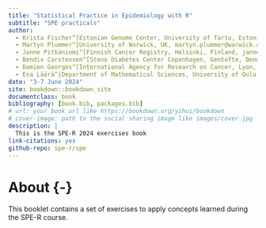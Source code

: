 ```yaml
--- 
title: "Statistical Practice in Epidemiology with R"
subtitle: "SPE practicals"
author: 
  - Krista Fischer^[Estonian Genome Center, University of Tartu, Estonia, Krista.Fischer@ut.ee]
  - Martyn Plummer^[University of Warwick, UK, martyn.plummer@warwick.ac.uk]
  - Janne Pitkäniemi^[Finnish Cancer Registry, Helsinki, Finland, janne.pitkaniemi@cancer.fi]
  - Bendix Carstensen^[Steno Diabetes Center Copenhagen, Gentofte, Denmark, Dept. of Biostatistics, University of Copenhagen, Denmark, b@bxc.dk, http://BendixCarstensen.com]
  - Damien Georges^[International Agency for Research on Cancer, Lyon, France, georgesd@iarc.who.int]
  - Esa Läärä^[Department of Mathematical Sciences, University of Oulu, Finland, Esa.Laara@oulu.fi, http://www.oulu.fi/university/researcher/esa-laara]
date: "3-7 June 2024"
site: bookdown::bookdown_site
documentclass: book
bibliography: [book.bib, packages.bib]
# url: your book url like https://bookdown.org/yihui/bookdown
# cover-image: path to the social sharing image like images/cover.jpg
description: |
  This is the SPE-R 2024 exercises book
link-citations: yes
github-repo: spe-r/spe
---
```


# About {-}

This booklet contains a set of exercises to apply concepts learned during the SPE-R course.







